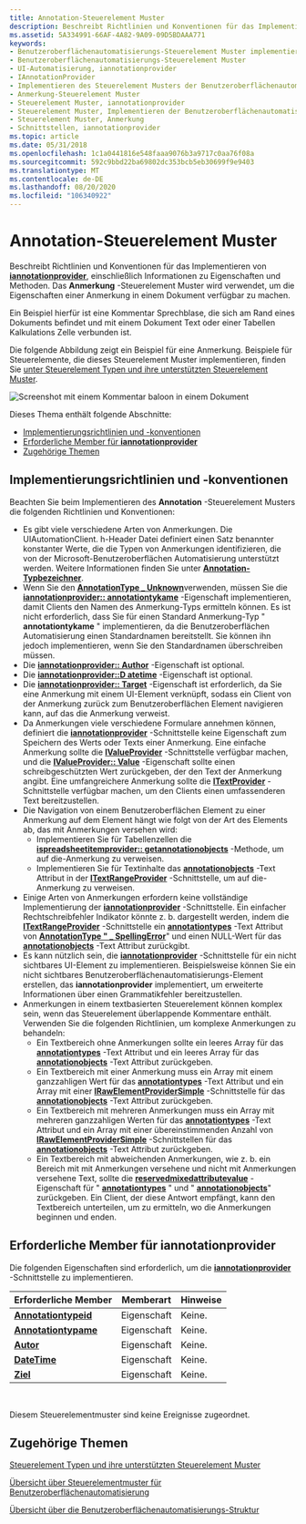 ```yaml
---
title: Annotation-Steuerelement Muster
description: Beschreibt Richtlinien und Konventionen für das Implementieren von iannotationprovider, einschließlich Informationen zu Eigenschaften und Methoden. Das Anmerkung-Steuerelement Muster wird verwendet, um die Eigenschaften einer Anmerkung in einem Dokument verfügbar zu machen.
ms.assetid: 5A334991-66AF-4A82-9A09-09D5BDAAA771
keywords:
- Benutzeroberflächenautomatisierungs-Steuerelement Muster implementieren
- Benutzeroberflächenautomatisierungs-Steuerelement Muster
- UI-Automatisierung, iannotationprovider
- IAnnotationProvider
- Implementieren des Steuerelement Musters der Benutzeroberflächenautomatisierungs-Anmerkung
- Anmerkung-Steuerelement Muster
- Steuerelement Muster, iannotationprovider
- Steuerelement Muster, Implementieren der Benutzeroberflächenautomatisierungs-Anmerkung
- Steuerelement Muster, Anmerkung
- Schnittstellen, iannotationprovider
ms.topic: article
ms.date: 05/31/2018
ms.openlocfilehash: 1c1a0441816e548faaa9076b3a9717c0aa76f08a
ms.sourcegitcommit: 592c9bbd22ba69802dc353bcb5eb30699f9e9403
ms.translationtype: MT
ms.contentlocale: de-DE
ms.lasthandoff: 08/20/2020
ms.locfileid: "106340922"
---
```

# <a name="annotation-control-pattern"></a>Annotation-Steuerelement Muster

Beschreibt Richtlinien und Konventionen für das Implementieren von [**iannotationprovider**](/windows/desktop/api/uiautomationcore/nn-uiautomationcore-iannotationprovider), einschließlich Informationen zu Eigenschaften und Methoden. Das **Anmerkung** -Steuerelement Muster wird verwendet, um die Eigenschaften einer Anmerkung in einem Dokument verfügbar zu machen.

Ein Beispiel hierfür ist eine Kommentar Sprechblase, die sich am Rand eines Dokuments befindet und mit einem Dokument Text oder einer Tabellen Kalkulations Zelle verbunden ist.

Die folgende Abbildung zeigt ein Beispiel für eine Anmerkung. Beispiele für Steuerelemente, die dieses Steuerelement Muster implementieren, finden Sie [unter Steuerelement Typen und ihre unterstützten Steuerelement Muster](uiauto-controlpatternmapping.md).

![Screenshot mit einem Kommentar baloon in einem Dokument](images/annotation.png)

Dieses Thema enthält folgende Abschnitte:

-   [Implementierungsrichtlinien und -konventionen](#implementation-guidelines-and-conventions)
-   [Erforderliche Member für **iannotationprovider**](#required-members-for-iannotationprovider)
-   [Zugehörige Themen](#related-topics)

## <a name="implementation-guidelines-and-conventions"></a>Implementierungsrichtlinien und -konventionen

Beachten Sie beim Implementieren des **Annotation** -Steuerelement Musters die folgenden Richtlinien und Konventionen:

-   Es gibt viele verschiedene Arten von Anmerkungen. Die UIAutomationClient. h-Header Datei definiert einen Satz benannter konstanter Werte, die die Typen von Anmerkungen identifizieren, die von der Microsoft-Benutzeroberflächen Automatisierung unterstützt werden. Weitere Informationen finden Sie unter [**Annotation-Typbezeichner**](uiauto-annotation-type-identifiers.md).
-   Wenn Sie den [**AnnotationType \_ Unknown**](uiauto-annotation-type-identifiers.md)verwenden, müssen Sie die [**iannotationprovider:: annotationtykame**](/windows/desktop/api/uiautomationcore/nf-uiautomationcore-iannotationprovider-get_annotationtypename) -Eigenschaft implementieren, damit Clients den Namen des Anmerkung-Typs ermitteln können. Es ist nicht erforderlich, dass Sie für einen Standard Anmerkung-Typ " **annotationtykame** " implementieren, da die Benutzeroberflächen Automatisierung einen Standardnamen bereitstellt. Sie können ihn jedoch implementieren, wenn Sie den Standardnamen überschreiben müssen.
-   Die [**iannotationprovider:: Author**](/windows/desktop/api/uiautomationcore/nf-uiautomationcore-iannotationprovider-get_author) -Eigenschaft ist optional.
-   Die [**iannotationprovider::D atetime**](/windows/desktop/api/uiautomationcore/nf-uiautomationcore-iannotationprovider-get_datetime) -Eigenschaft ist optional.
-   Die [**iannotationprovider:: Target**](/windows/desktop/api/uiautomationcore/nf-uiautomationcore-iannotationprovider-get_target) -Eigenschaft ist erforderlich, da Sie eine Anmerkung mit einem UI-Element verknüpft, sodass ein Client von der Anmerkung zurück zum Benutzeroberflächen Element navigieren kann, auf das die Anmerkung verweist.
-   Da Anmerkungen viele verschiedene Formulare annehmen können, definiert die [**iannotationprovider**](/windows/desktop/api/uiautomationcore/nn-uiautomationcore-iannotationprovider) -Schnittstelle keine Eigenschaft zum Speichern des Werts oder Texts einer Anmerkung. Eine einfache Anmerkung sollte die [**IValueProvider**](/windows/desktop/api/UIAutomationCore/nn-uiautomationcore-ivalueprovider) -Schnittstelle verfügbar machen, und die [**IValueProvider:: Value**](/windows/desktop/api/UIAutomationCore/nf-uiautomationcore-ivalueprovider-get_value) -Eigenschaft sollte einen schreibgeschützten Wert zurückgeben, der den Text der Anmerkung angibt. Eine umfangreichere Anmerkung sollte die [**ITextProvider**](/windows/desktop/api/UIAutomationCore/nn-uiautomationcore-itextprovider) -Schnittstelle verfügbar machen, um den Clients einen umfassenderen Text bereitzustellen.
-   Die Navigation von einem Benutzeroberflächen Element zu einer Anmerkung auf dem Element hängt wie folgt von der Art des Elements ab, das mit Anmerkungen versehen wird:
    -   Implementieren Sie für Tabellenzellen die [**ispreadsheetitemprovider:: getannotationobjects**](/windows/desktop/api/uiautomationcore/nf-uiautomationcore-ispreadsheetitemprovider-getannotationobjects) -Methode, um auf die-Anmerkung zu verweisen.
    -   Implementieren Sie für Textinhalte das [**annotationobjects**](uiauto-textattribute-ids.md) -Text Attribut in der [**ITextRangeProvider**](/windows/desktop/api/UIAutomationCore/nn-uiautomationcore-itextrangeprovider) -Schnittstelle, um auf die-Anmerkung zu verweisen.
-   Einige Arten von Anmerkungen erfordern keine vollständige Implementierung der [**iannotationprovider**](/windows/desktop/api/uiautomationcore/nn-uiautomationcore-iannotationprovider) -Schnittstelle. Ein einfacher Rechtschreibfehler Indikator könnte z. b. dargestellt werden, indem die [**ITextRangeProvider**](/windows/desktop/api/UIAutomationCore/nn-uiautomationcore-itextrangeprovider) -Schnittstelle ein [**annotationtypes**](uiauto-textattribute-ids.md) -Text Attribut von [**AnnotationType " \_ SpellingError**](uiauto-annotation-type-identifiers.md)" und einen NULL-Wert für das [**annotationobjects**](uiauto-textattribute-ids.md) -Text Attribut zurückgibt.
-   Es kann nützlich sein, die [**iannotationprovider**](/windows/desktop/api/uiautomationcore/nn-uiautomationcore-iannotationprovider) -Schnittstelle für ein nicht sichtbares UI-Element zu implementieren. Beispielsweise können Sie ein nicht sichtbares Benutzeroberflächenautomatisierungs-Element erstellen, das **iannotationprovider** implementiert, um erweiterte Informationen über einen Grammatikfehler bereitzustellen.
-   Anmerkungen in einem textbasierten Steuerelement können komplex sein, wenn das Steuerelement überlappende Kommentare enthält. Verwenden Sie die folgenden Richtlinien, um komplexe Anmerkungen zu behandeln:
    -   Ein Textbereich ohne Anmerkungen sollte ein leeres Array für das [**annotationtypes**](uiauto-textattribute-ids.md) -Text Attribut und ein leeres Array für das [**annotationobjects**](uiauto-textattribute-ids.md) -Text Attribut zurückgeben.
    -   Ein Textbereich mit einer Anmerkung muss ein Array mit einem ganzzahligen Wert für das [**annotationtypes**](uiauto-textattribute-ids.md) -Text Attribut und ein Array mit einer [**IRawElementProviderSimple**](/windows/desktop/api/UIAutomationCore/nn-uiautomationcore-irawelementprovidersimple) -Schnittstelle für das [**annotationobjects**](uiauto-textattribute-ids.md) -Text Attribut zurückgeben.
    -   Ein Textbereich mit mehreren Anmerkungen muss ein Array mit mehreren ganzzahligen Werten für das [**annotationtypes**](uiauto-textattribute-ids.md) -Text Attribut und ein Array mit einer übereinstimmenden Anzahl von [**IRawElementProviderSimple**](/windows/desktop/api/UIAutomationCore/nn-uiautomationcore-irawelementprovidersimple) -Schnittstellen für das [**annotationobjects**](uiauto-textattribute-ids.md) -Text Attribut zurückgeben.
    -   Ein Textbereich mit abweichenden Anmerkungen, wie z. b. ein Bereich mit mit Anmerkungen versehene und nicht mit Anmerkungen versehene Text, sollte die [**reservedmixedattributevalue**](/windows/desktop/api/UIAutomationCoreApi/nf-uiautomationcoreapi-uiagetreservedmixedattributevalue) -Eigenschaft für " [**annotationtypes**](uiauto-textattribute-ids.md) " und " [**annotationobjects**](uiauto-textattribute-ids.md)" zurückgeben. Ein Client, der diese Antwort empfängt, kann den Textbereich unterteilen, um zu ermitteln, wo die Anmerkungen beginnen und enden.

## <a name="required-members-for-iannotationprovider"></a>Erforderliche Member für **iannotationprovider**

Die folgenden Eigenschaften sind erforderlich, um die [**iannotationprovider**](/windows/desktop/api/uiautomationcore/nn-uiautomationcore-iannotationprovider) -Schnittstelle zu implementieren.



| Erforderliche Member                                                                | Memberart | Hinweise |
|---------------------------------------------------------------------------------|-------------|-------|
| [**Annotationtypeid**](/windows/desktop/api/uiautomationcore/nf-uiautomationcore-iannotationprovider-get_annotationtypeid)     | Eigenschaft    | Keine. |
| [**Annotationtypame**](/windows/desktop/api/uiautomationcore/nf-uiautomationcore-iannotationprovider-get_annotationtypename) | Eigenschaft    | Keine. |
| [**Autor**](/windows/desktop/api/uiautomationcore/nf-uiautomationcore-iannotationprovider-get_author)                         | Eigenschaft    | Keine. |
| [**DateTime**](/windows/desktop/api/uiautomationcore/nf-uiautomationcore-iannotationprovider-get_datetime)                     | Eigenschaft    | Keine. |
| [**Ziel**](/windows/desktop/api/uiautomationcore/nf-uiautomationcore-iannotationprovider-get_target)                         | Eigenschaft    | Keine. |



 

Diesem Steuerelementmuster sind keine Ereignisse zugeordnet.

## <a name="related-topics"></a>Zugehörige Themen

<dl> <dt>

[Steuerelement Typen und ihre unterstützten Steuerelement Muster](uiauto-controlpatternmapping.md)
</dt> <dt>

[Übersicht über Steuerelementmuster für Benutzeroberflächenautomatisierung](uiauto-controlpatternsoverview.md)
</dt> <dt>

[Übersicht über die Benutzeroberflächenautomatisierungs-Struktur](uiauto-treeoverview.md)
</dt> </dl>

 

 
